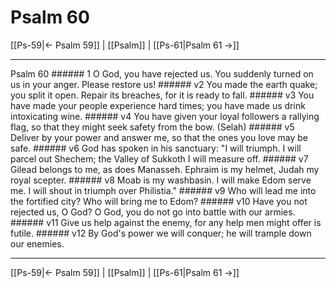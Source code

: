 # Psalm 60

[[Ps-59|← Psalm 59]] | [[Psalm]] | [[Ps-61|Psalm 61 →]]
***

Psalm 60 ###### 1 O God, you have rejected us. You suddenly turned on us in your anger. Please restore us! ###### v2 You made the earth quake; you split it open. Repair its breaches, for it is ready to fall. ###### v3 You have made your people experience hard times; you have made us drink intoxicating wine. ###### v4 You have given your loyal followers a rallying flag, so that they might seek safety from the bow. (Selah) ###### v5 Deliver by your power and answer me, so that the ones you love may be safe. ###### v6 God has spoken in his sanctuary: "I will triumph. I will parcel out Shechem; the Valley of Sukkoth I will measure off. ###### v7 Gilead belongs to me, as does Manasseh. Ephraim is my helmet, Judah my royal scepter. ###### v8 Moab is my washbasin. I will make Edom serve me. I will shout in triumph over Philistia." ###### v9 Who will lead me into the fortified city? Who will bring me to Edom? ###### v10 Have you not rejected us, O God? O God, you do not go into battle with our armies. ###### v11 Give us help against the enemy, for any help men might offer is futile. ###### v12 By God's power we will conquer; he will trample down our enemies.

***
[[Ps-59|← Psalm 59]] | [[Psalm]] | [[Ps-61|Psalm 61 →]]
